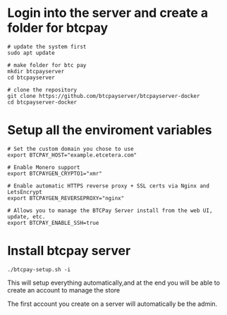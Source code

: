 # Login into the server and create a folder for btcpay
```
# update the system first
sudo apt update

# make folder for btc pay
mkdir btcpayserver
cd btcpayserver

# clone the repository
git clone https://github.com/btcpayserver/btcpayserver-docker
cd btcpayserver-docker
```
# Setup all the enviroment variables
```
# Set the custom domain you chose to use
export BTCPAY_HOST="example.etcetera.com"

# Enable Monero support
export BTCPAYGEN_CRYPTO1="xmr"

# Enable automatic HTTPS reverse proxy + SSL certs via Nginx and LetsEncrypt
export BTCPAYGEN_REVERSEPROXY="nginx"

# Allows you to manage the BTCPay Server install from the web UI, update, etc.
export BTCPAY_ENABLE_SSH=true
```
# Install btcpay server
```
./btcpay-setup.sh -i
```
This will setup everything automatically,and at the end you will be able to create an account to manage the store

The first account you create on a server will automatically be the admin.
